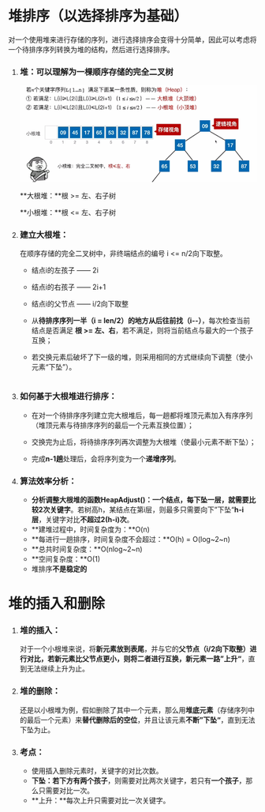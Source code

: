 # 堆排序（以选择排序为基础）

​		对一个使用堆来进行存储的序列，进行选择排序会变得十分简单，因此可以考虑将一个待排序序列转换为堆的结构，然后进行选择排序。



1. ### 堆：可以理解为一棵顺序存储的完全二叉树

   ![image-20250617152131582](images/image-20250617152131582.png)

   **大根堆：**根 >= 左、右子树

   **小根堆：**根 <= 左、右子树

   

2. ### 建立大根堆：

   在顺序存储的完全二叉树中，非终端结点的编号 i <= n/2向下取整。

   - 结点i的左孩子 —— 2i

   - 结点i的右孩子 —— 2i+1

   - 结点i的父节点 —— i/2向下取整

   - 从**待排序序列一半（i = len/2）**的地方**从后往前找（i--）**，每次检查当前结点是否满足 **根 >= 左、右**，若不满足，则将当前结点与最大的一个孩子互换；

   - 若交换元素后破坏了下一级的堆，则采用相同的方式继续向下调整（使小元素“下坠”）。

     ```c++
     
     ```

     

3. ### 如何基于大根堆进行排序：

   - 在对一个待排序序列建立完大根堆后，每一趟都将堆顶元素加入有序序列（堆顶元素与待排序序列的最后一个元素互换位置）；

   - 交换完为止后，将待排序序列再次调整为大根堆（使最小元素不断下坠）；

   - 完成**n-1趟**处理后，会将序列变为一个**递增序列**。

     

4. ### 算法效率分析：

   - **分析调整大根堆的函数HeapAdjust()：**一个结点，每下坠一层，就需要**比较2次关键字**。若树高h，某结点在第i层，则最多只需要向下”下坠“**h-i层**，关键字对比**不超过2(h-i)次**。
   - **建堆过程中，时间复杂度为：**O(n)
   - **每进行一趟排序，时间复杂度不会超过：**O(h) = O(log~2~n)
   - **总共时间复杂度：**O(nlog~2~n)
   - **空间复杂度：**O(1)
   - 堆排序**不是稳定的**



# 堆的插入和删除

1. ### 堆的插入：

   对于一个小根堆来说，将**新元素放到表尾**，并与它的**父节点（i/2向下取整）**进行对比，若新元素比父节点更小，则将二者进行互换，新元素一路**”上升“**，直到无法继续上升为止。

   

2. ### 堆的删除：

   还是以小根堆为例，假如删除了其中一个元素，那么用**堆底元素**（存储序列中的最后一个元素）来**替代删除后的空位**，并且让该元素**不断”下坠“**，直到无法下坠为止。



3. ### 考点：

   - 使用插入删除元素时，关键字的对比次数。
   - **下坠：**若下方有**两个孩子**，则需要对比两次关键字，若只有**一个孩子**，那么只需要对比一次。
   - **上升：**每次上升只需要对比一次关键字。